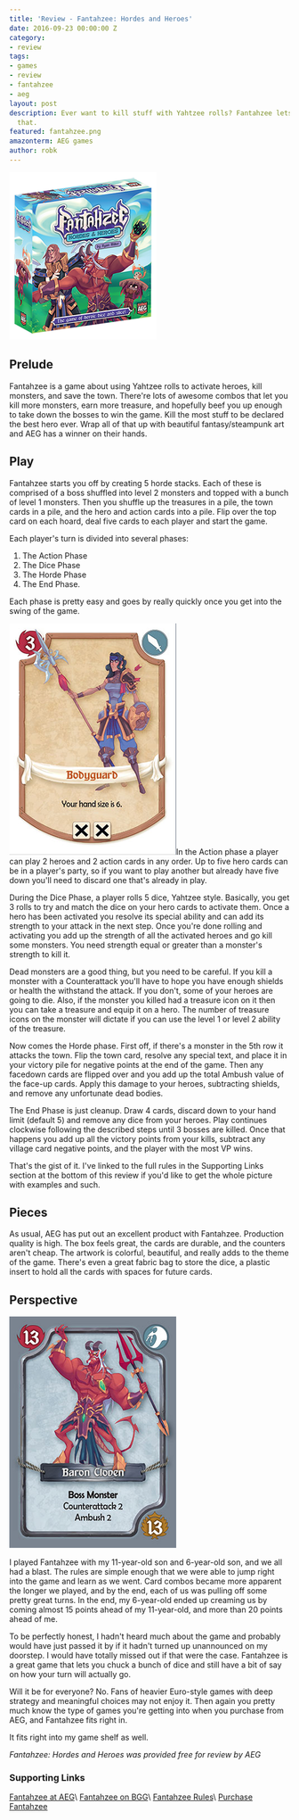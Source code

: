 ```yaml
---
title: 'Review - Fantahzee: Hordes and Heroes'
date: 2016-09-23 00:00:00 Z
category:
- review
tags:
- games
- review
- fantahzee
- aeg
layout: post
description: Ever want to kill stuff with Yahtzee rolls? Fantahzee lets you do just
  that.
featured: fantahzee.png
amazonterm: AEG games
author: robk
---
```


<img src="/images/fantahzee/fantahzee.png" alt="Fantahzee Box" class="float-right" />

<h2>Prelude</h2>

Fantahzee is a game about using Yahtzee rolls to activate heroes, kill monsters, and save the town. There're lots of awesome combos that let you kill more monsters, earn more treasure, and hopefully beef you up enough to take down the bosses to win the game. Kill the most stuff to be declared the best hero ever. Wrap all of that up with beautiful fantasy/steampunk art and AEG has a winner on their hands.

<h2>Play</h2>

Fantahzee starts you off by creating 5 horde stacks. Each of these is comprised of a boss shuffled into level 2 monsters and topped with a bunch of level 1 monsters. Then you shuffle up the treasures in a pile, the town cards in a pile, and the hero and action cards into a pile. Flip over the top card on each hoard, deal five cards to each player and start the game.

Each player's turn is divided into several phases:

1. The Action Phase
2. The Dice Phase
3. The Horde Phase
4. The End Phase.

Each phase is pretty easy and goes by really quickly once you get into the swing of the game.

<img src="/images/fantahzee/bodyguard.jpg" alt="Bodyguard" class="float-right" />In the Action phase a player can play 2 heroes and 2 action cards in any order. Up to five hero cards can be in a player's party, so if you want to play another but already have five down you'll need to discard one that's already in play.

During the Dice Phase, a player rolls 5 dice, Yahtzee style. Basically, you get 3 rolls to try and match the dice on your hero cards to activate them. Once a hero has been activated you resolve its special ability and can add its strength to your attack in the next step. Once you're done rolling and activating you add up the strength of all the activated heroes and go kill some monsters. You need strength equal or greater than a monster's strength to kill it.

Dead monsters are a good thing, but you need to be careful. If you kill a monster with a Counterattack you'll have to hope you have enough shields or health the withstand the attack. If you don't, some of your heroes are going to die. Also, if the monster you killed had a treasure icon on it then you can take a treasure and equip it on a hero. The number of treasure icons on the monster will dictate if you can use the level 1 or level 2 ability of the treasure.

Now comes the Horde phase. First off, if there's a monster in the 5th row it attacks the town. Flip the town card, resolve any special text, and place it in your victory pile for negative points at the end of the game. Then any facedown cards are flipped over and you add up the total Ambush value of the face-up cards. Apply this damage to your heroes, subtracting shields, and remove any unfortunate dead bodies.

The End Phase is just cleanup. Draw 4 cards, discard down to your hand limit (default 5) and remove any dice from your heroes. Play continues clockwise following the described steps until 3 bosses are killed. Once that happens you add up all the victory points from your kills, subtract any village card negative points, and the player with the most VP wins.

That's the gist of it. I've linked to the full rules in the Supporting Links section at the bottom of this review if you'd like to get the whole picture with examples and such.

<h2>Pieces</h2>

As usual, AEG has put out an excellent product with Fantahzee. Production quality is high. The box feels great, the cards are durable, and the counters aren't cheap. The artwork is colorful, beautiful, and really adds to the theme of the game. There's even a great fabric bag to store the dice, a plastic insert to hold all the cards with spaces for future cards.

<h2>Perspective</h2>
<img src="/images/fantahzee/baroncloven.jpg" alt="Bodyguard" class="float-right" />

I played Fantahzee with my 11-year-old son and 6-year-old son, and we all had a blast. The rules are simple enough that we were able to jump right into the game and learn as we went.  Card combos became more apparent the longer we played, and by the end, each of us was pulling off some pretty great turns. In the end, my 6-year-old ended up creaming us by coming almost 15 points ahead of my 11-year-old, and more than 20 points ahead of me.

To be perfectly honest, I hadn't heard much about the game and probably would have just passed it by if it hadn't turned up unannounced on my doorstep. I would have totally missed out if that were the case. Fantahzee is a great game that lets you chuck a bunch of dice and still have a bit of say on how your turn will actually go.

Will it be for everyone? No. Fans of heavier Euro-style games with deep strategy and meaningful choices may not enjoy it. Then again you pretty much know the type of games you're getting into when you purchase from AEG, and Fantahzee fits right in.

It fits right into my game shelf as well.

*Fantahzee: Hordes and Heroes was provided free for review by AEG*

<h3>Supporting Links</h3>

[Fantahzee at AEG](https://www.alderac.com/fantahzee/)\\
[Fantahzee on BGG](https://boardgamegeek.com/boardgame/197061/fantahzee-hordes-heroes)\\
[Fantahzee Rules](https://www.alderac.com/images/2016/03/fantahzee_rulebook_web.pdf)\\
[Purchase Fantahzee](https://www.amazon.com/Fantahzee-Hordes-Heroes-Board-Game/dp/B01KKUJS5W/ref=sr_1_1?ie=UTF8&qid=1474683848&sr=8-1&keywords=fantahzee)
